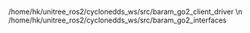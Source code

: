 /home/hk/unitree_ros2/cyclonedds_ws/src/baram_go2_client_driver \n
/home/hk/unitree_ros2/cyclonedds_ws/src/baram_go2_interfaces

